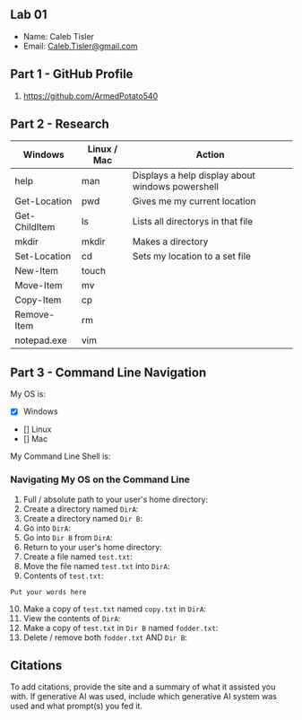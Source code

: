 ## Lab 01

- Name: Caleb Tisler
- Email: Caleb.Tisler@gmail.com

## Part 1 - GitHub Profile

1. https://github.com/ArmedPotato540

## Part 2 - Research

| Windows | Linux / Mac | Action |
| ---     | ---         | ---    |
| help    | man         |   Displays a help display about windows powershell     |
| Get-Location | pwd    |   Gives me my current location     |
| Get-ChildItem | ls    |   Lists all directorys in that file    |
| mkdir   | mkdir       |   Makes a directory    |
| Set-Location | cd     |   Sets my location to a set file    |
| New-Item | touch      |        |
| Move-Item | mv        |        |
| Copy-Item | cp        |        |
| Remove-Item | rm      |        |
| notepad.exe | vim     |        |

## Part 3 - Command Line Navigation

My OS is:
- [x] Windows
- [] Linux
- [] Mac

My Command Line Shell is: 

### Navigating My OS on the Command Line

1. Full / absolute path to your user's home directory:
2. Create a directory named `DirA`:
3. Create a directory named `Dir B`:
4. Go into `DirA`:
5. Go into `Dir B` from `DirA`:
6. Return to your user's home directory:
7. Create a file named `test.txt`:
8. Move the file named `test.txt` into `DirA`:
9. Contents of `test.txt`:
```
Put your words here
```
10. Make a copy of `test.txt` named `copy.txt` in `DirA`:
11. View the contents of `DirA`: 
12. Make a copy of `test.txt` in `Dir B` named `fodder.txt`:
13. Delete / remove both `fodder.txt` AND `Dir B`:

## Citations

To add citations, provide the site and a summary of what it assisted you with.  If generative AI was used, include which generative AI system was used and what prompt(s) you fed it.
